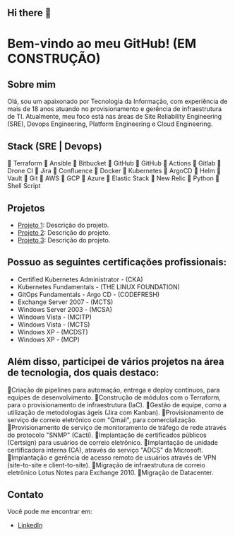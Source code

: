 ## Hi there 👋

<!--
**Tiago-TSG/tiago-tsg** is a ✨ _special_ ✨ repository because its `README.md` (this file) appears on your GitHub profile.

Here are some ideas to get you started:

- 🔭 I’m currently working on ...
- 🌱 I’m currently learning ...
- 👯 I’m looking to collaborate on ...
- 🤔 I’m looking for help with ...
- 💬 Ask me about ...
- 📫 How to reach me: ...
- 😄 Pronouns: ...
- ⚡ Fun fact: ...
-->

# Bem-vindo ao meu GitHub! (EM CONSTRUÇÃO)

## Sobre mim
Olá, sou um apaixonado por Tecnologia da Informação, com experiência de mais de 18 anos atuando no provisionamento e gerência de infraestrutura de TI. 
Atualmente, meu foco está nas áreas de Site Reliability Engineering (SRE), Devops Engineering, Platform Engineering e Cloud Engineering.

## Stack (SRE | Devops)

🔹 Terraform
🔹 Ansible
🔹 Bitbucket 
🔹 GitHub
🔹 GitHub
🔹 Actions
🔹 Gitlab
🔹 Drone CI 
🔹 Jira
🔹 Confluence
🔹 Docker
🔹 Kubernetes
🔹 ArgoCD 
🔹 Helm
🔹 Vault
🔹 Git
🔹 AWS
🔹 GCP
🔹 Azure
🔹 Elastic Stack
🔹 New Relic
🔹 Python
🔹 Shell Script

## Projetos
- [Projeto 1](https://github.com/seu-usuario/projeto1): Descrição do projeto.
- [Projeto 2](https://github.com/seu-usuario/projeto2): Descrição do projeto.
- [Projeto 3](https://github.com/seu-usuario/projeto3): Descrição do projeto.

## Possuo as seguintes certificações profissionais:

- Certified Kubernetes Administrator - (CKA)
- Kubernetes Fundamentals - (THE LINUX FOUNDATION)
- GitOps Fundamentals - Argo CD - (CODEFRESH)
- Exchange Server 2007 - (MCTS)
- Windows Server 2003 - (MCSA)
- Windows Vista - (MCITP)
- Windows Vista - (MCTS)
- Windows XP - (MCDST)
- Windows XP - (MCP)

## Além disso, participei de vários projetos na área de tecnologia, dos quais destaco:

🔹Criação de pipelines para automação, entrega e deploy contínuos, para equipes de desenvolvimento.
🔹Construção de módulos com o Terraform, para o provisionamento de infraestrutura (IaC).
🔹Gestão de equipe, como a utilização de metodologias ágeis (Jira com Kanban).
🔹Provisionamento de serviço de correio eletrônico com "Qmail", para comercialização.
🔹Provisionamento de serviço de monitoramento de tráfego de rede através do protocolo "SNMP" (Cacti).
🔹Implantação de certificados públicos (Certsign) para usuários de correio eletrônico.
🔹Implantação de unidade certificadora interna (CA), através do serviço "ADCS" da Microsoft.
🔹Implantação e gerência de acesso remoto de usuários através de VPN (site-to-site e client-to-site).
🔹Migração de infraestrutura de correio eletrônico Lotus Notes para Exchange 2010.
🔹Migração de Datacenter.

## Contato
Você pode me encontrar em:
- [LinkedIn](https://www.linkedin.com/in/tiagotsg/)
